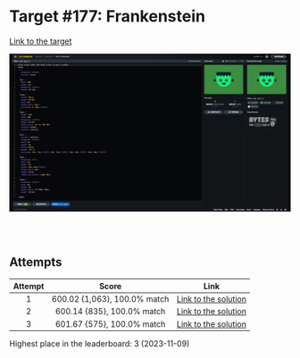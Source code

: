 # Target #177: Frankenstein

[Link to the target](https://cssbattle.dev/play/177)

![img](src/images/177_frankenstein.png)

<br>

```html

```

## Attempts
| Attempt | Score | Link |
|:-:|:-:|:-:|
| 1 | 600.02 {1,063}, 100.0% match | [Link to the solution](src/html/177_frankenstein_attempt_01.html) |
| 2 | 600.14 {835}, 100.0% match | [Link to the solution](src/html/177_frankenstein_attempt_02.html) |
| 3 | 601.67 {575}, 100.0% match | [Link to the solution](src/html/177_frankenstein_attempt_03.html) |


Highest place in the leaderboard: 3 (2023-11-09)